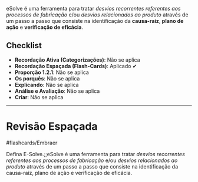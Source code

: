 eSolve é uma ferramenta para tratar *desvios recorrentes referentes aos processos de fabricação* e/ou *desvios relacionados ao produto* através de um passo a passo que consiste na identificação da **causa-raiz**, **plano de ação** e **verificação de eficácia**.
## Checklist
- **Recordação Ativa (Categorizações)**: Não se aplica 
- **Recordação Espaçada (Flash-Cards)**: Aplicado ✔
- **Proporção 1.2.1**: Não se aplica
- **Os porquês**: Não se aplica
- **Explicando**: Não se aplica
- **Análise e Avaliação**: Não se aplica
- **Criar**: Não se aplica

---
# Revisão Espaçada
#flashcards/Embraer

Defina E-Solve.;;eSolve é uma ferramenta para tratar *desvios recorrentes referentes aos processos de fabricação* e/ou *desvios relacionados ao produto* através de um passo a passo que consiste na identificação da causa-raiz, plano de ação e verificação de eficácia.
<!--SR:!2024-11-06,2,150-->
